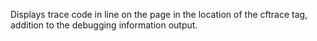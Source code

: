 Displays trace code in line on the page in the
location of the cftrace tag, addition to the debugging
information output.
